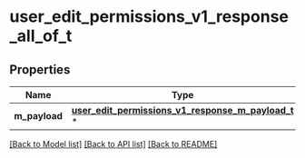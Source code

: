 # user_edit_permissions_v1_response_all_of_t

## Properties
Name | Type | Description | Notes
------------ | ------------- | ------------- | -------------
**m_payload** | [**user_edit_permissions_v1_response_m_payload_t**](user_edit_permissions_v1_response_m_payload.md) \* |  | 

[[Back to Model list]](../README.md#documentation-for-models) [[Back to API list]](../README.md#documentation-for-api-endpoints) [[Back to README]](../README.md)


